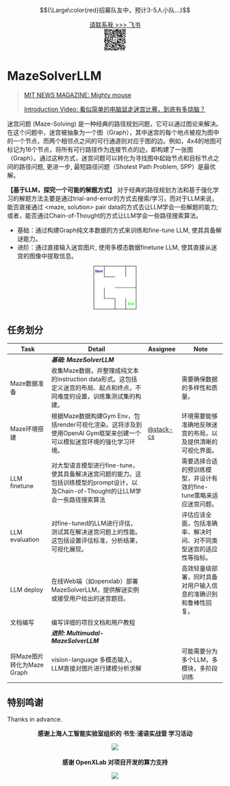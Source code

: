 $${\Large\color{red}招募队友中，预计3-5人小队...}$$

<p align="center">
  <a href="https://www.feishu.cn/invitation/page/add_contact/?token=db9m651e-10d4-4e68-aa61-5cf1c31c80f6&amp;unique_id=BAYMMa4KV21p9Ejnqf0Ebw==" target="_blank">请联系我 >>> 飞书</a>
  <br>
<!--   <img src="Feishu.jpg" width="10%"> -->
  <a href="https://www.feishu.cn/invitation/page/add_contact/?token=db9m651e-10d4-4e68-aa61-5cf1c31c80f6&amp;unique_id=BAYMMa4KV21p9Ejnqf0Ebw==" target="_blank">
    <img src="Feishu.jpg" width="10%" alt="Feishu Logo">
  </a>
</p>

# MazeSolverLLM

> [MIT NEWS MAGAZINE: Mighty mouse](https://www.technologyreview.com/2018/12/19/138508/mighty-mouse/)
> 
> [Introduction Video: 看似简单的电脑鼠走迷宫比赛，到底有多烧脑？](https://www.douyin.com/video/7350585864851950859)


迷宫问题 (Maze-Solving) 是一种经典的路径规划问题，它可以通过图论来解决。在这个问题中，迷宫被抽象为一个图（Graph），其中迷宫的每个地点被视为图中的一个节点，而两个相邻点之间的可行通道则对应于图的边。例如，4x4的地图可标记为16个节点，将所有可行路径作为连接节点的边，即构建了一张图（Graph）。通过这种方式，迷宫问题可以转化为寻找图中起始节点和目标节点之间的路径问题, 更进一步, 最短路径问题（Shotest Path Problem, SPP）是最优解。

 **【基于LLM，探究一个可能的解题方式】** 对于经典的路径规划方法和基于强化学习的解题方法主要是通过trial-and-error的方式去搜索/学习，而对于LLM来说，能否直接通过 <maze, solution> pair data的方式去让LLM学会一些解题的能力; 或者，能否通过Chain-of-Thought的方式让LLM学会一些路径搜索算法。
 
- 基础：通过构建Graph纯文本数据的方式来训练和fine-tune LLM, 使其具备解谜能力。
- 进阶：通过直接输入迷宫图片, 使用多模态数据finetune LLM, 使其直接从迷宫的图像中提取信息。

<p align="center">
    <img src="maze.png" width="20%">
</p>

## 任务划分

| **Task**                   	| **Detail**                                                                                                                           	| **Assignee** 	| **Note**                                                            	|
|----------------------------	|--------------------------------------------------------------------------------------------------------------------------------------	|--------------	|---------------------------------------------------------------------	|
|                            	| **_基础: MazeSolverLLM_**                                                                                                              	|              	|                                                                     	|
| Maze数据准备               	| 收集Maze数据，并整理成纯文本的instruction data形式。这包括定义迷宫的布局、起点和终点，不同难度的设置，训练集测试集的构建。                                               	|              	| 需要确保数据的多样性和质量。                                        	|
| Maze环境搭建               	| 根据Maze数据构建Gym Env，包括render可视化渲染。这将涉及到使用OpenAI Gym框架来创建一个可以模拟迷宫环境的强化学习环境。                	|  [@stack-cs](https://github.com/stark-cs)            	| 环境需要能够准确地反映迷宫的布局，以及提供清晰的可视化界面。        	|
| LLM finetune               	| 对大型语言模型进行fine-tune，使其具备解决迷宫问题的能力。这包括训练模型的prompt设计，以及Chain-of-Thought的让LLM学会一些路径搜索算法 	|              	| 需要选择合适的预训练模型，并设计有效的fine-tune策略来适应迷宫问题。 	|
| LLM evaluation             	| 对fine-tuned的LLM进行评估，测试其在解决迷宫问题上的性能。这包括设置评估标准，分析结果，可视化展现。                                  	|              	| 评估应该全面，包括准确率、解决时间、对不同类型迷宫的适应性等指标。  	|
| LLM deploy                 	| 在线Web端（如openxlab）部署MazeSolverLLM，提供解谜实例或接受用户给出的迷宫题目。                                                     	|              	| 高效轻量级部署，同时具备对用户输入信息的准确识别和鲁棒性回复。      	|
| 文档编写                   	| 编写详细的项目文档和用户教程                                                                                                         	|              	|                                                                     	|
|                            	| **_进阶: Multimudal-MazeSolverLLM_**                                                                                                   	|              	|                                                                     	|
| 将Maze图片转化为Maze Graph 	| vision-language 多模态输入，LLM直接对图片进行建模分析求解                                                                            	|              	| 可能需要分为多个LLM，多模块，多阶段训练                             	|



## 特别鸣谢

Thanks in advance. 

<p align="center"><b>感谢上海人工智能实验室组织的 书生·浦语实战营 学习活动</b></p>

<div align=center><img src ="https://github.com/SmartFlowAI/TheGodOfCookery/blob/main/images/shanghaiailab.png"/></div>

<p align="center"><b>感谢 OpenXLab 对项目开发的算力支持</b></p>

<div align=center><img src ="https://github.com/SmartFlowAI/TheGodOfCookery/blob/main/images/openxlab.png"/></div>
